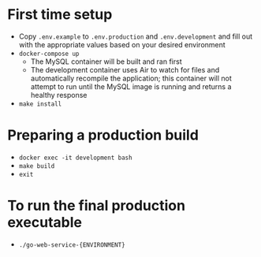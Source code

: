 # First time setup
- Copy `.env.example` to `.env.production` and `.env.development` and fill out with the appropriate values based on your desired environment
- `docker-compose up`
  - The MySQL container will be built and ran first
  - The development container uses Air to watch for files and automatically recompile the application; this container will not attempt to run until the MySQL image is running and returns a healthy response
- `make install`

# Preparing a production build
- `docker exec -it development bash`
- `make build`
- `exit`

# To run the final production executable
- `./go-web-service-{ENVIRONMENT}`
